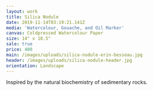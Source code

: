 ```yaml
---
layout: work
title: Silica Nodule
date: 2019-11-14T03:19:21.141Z
media: 'Watercolour, Gouache, and Oil Marker'
canvas: Coldpressed Watercolour Paper
size: 14" x 18.5"
sale: true
price: 400
main: /images/uploads/silica-nodule-erin-besseau.jpg
header: /images/uploads/silica-nodule-header.jpg
orientation: Landscape
---
```

Inspired by the natural biochemistry of sedimentary rocks.
